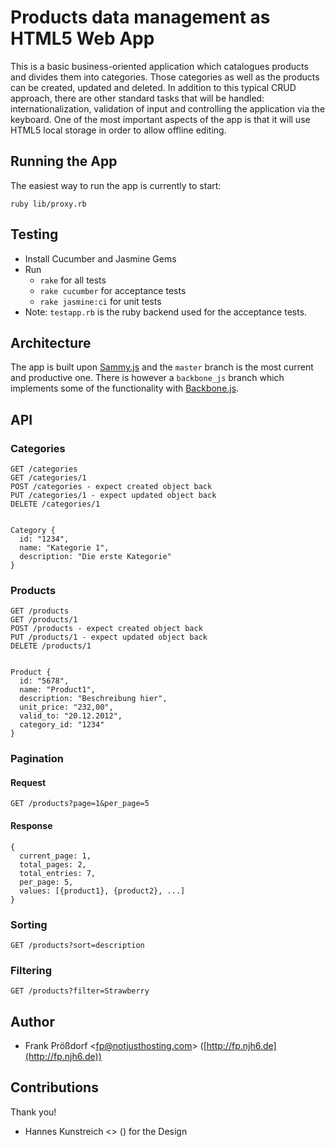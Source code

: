 # Products data management as HTML5 Web App

This is a basic business-oriented application which catalogues products and divides them into categories. Those categories as well as the products can be created, updated and deleted. In addition to this typical CRUD approach, there are other standard tasks that will be handled: internationalization, validation of input and controlling the application via the keyboard. One of the most important aspects of the app is that it will use HTML5 local storage in order to allow offline editing.


## Running the App

The easiest way to run the app is currently to start:

    ruby lib/proxy.rb

  
## Testing

  * Install Cucumber and Jasmine Gems
  * Run
    * `rake` for all tests
    * `rake cucumber` for acceptance tests
    * `rake jasmine:ci` for unit tests
  * Note: `testapp.rb` is the ruby backend used for the acceptance tests.


## Architecture

The app is built upon [Sammy.js](http://sammyjs.org) and the `master` branch is the most current and productive one. There is however a `backbone_js` branch which implements some of the functionality with [Backbone.js](http://documentcloud.github.com/backbone).


## API

### Categories

    GET /categories
    GET /categories/1
    POST /categories - expect created object back
    PUT /categories/1 - expect updated object back
    DELETE /categories/1


    Category {
      id: "1234",
      name: "Kategorie 1",
      description: "Die erste Kategorie"
    }    

### Products

    GET /products
    GET /products/1
    POST /products - expect created object back
    PUT /products/1 - expect updated object back
    DELETE /products/1


    Product {
      id: "5678",
      name: "Product1",
      description: "Beschreibung hier",
      unit_price: "232,00",
      valid_to: "20.12.2012",
      category_id: "1234"
    }
    
### Pagination

#### Request
    
    GET /products?page=1&per_page=5
    
#### Response

    {
      current_page: 1,
      total_pages: 2,
      total_entries: 7,
      per_page: 5,
      values: [{product1}, {product2}, ...]
    }
    
### Sorting

    GET /products?sort=description
    
### Filtering

    GET /products?filter=Strawberry



## Author

  * Frank Prößdorf <<fp@notjusthosting.com>> ([http://fp.njh6.de](http://fp.njh6.de))


## Contributions

Thank you!

  * Hannes Kunstreich <> () for the Design